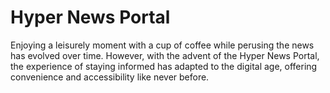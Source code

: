 # Hyper News Portal
 Enjoying a leisurely moment with a cup of coffee while perusing the news has evolved over time. However, with the advent of the Hyper News Portal, the experience of staying informed has adapted to the digital age, offering convenience and accessibility like never before.
